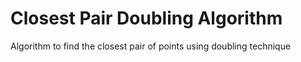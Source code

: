 # Closest Pair Doubling Algorithm
Algorithm to find the closest pair of points using doubling technique
